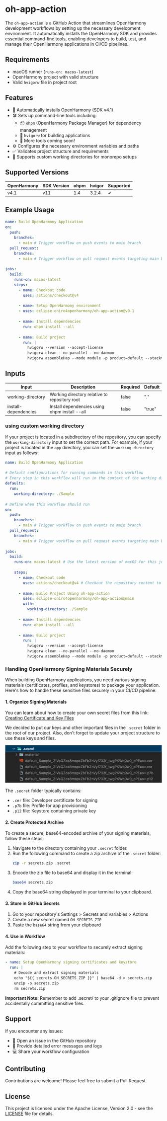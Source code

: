 # oh-app-action
The `oh-app-action` is a GitHub Action that streamlines OpenHarmony development workflows by setting up the necessary development environment. It automatically installs the OpenHarmony SDK and provides essential command-line tools, enabling developers to build, test, and manage their OpenHarmony applications in CI/CD pipelines.

## Requirements
- macOS runner (`runs-on: macos-latest`)
- OpenHarmony project with valid structure
- Valid `hvigorw` file in project root

## Features
- 🚀 Automatically installs OpenHarmony (SDK v4.1)
- 🛠️ Sets up command-line tools including:
  - 📦 `ohpm` (OpenHarmony Package Manager) for dependency management
  - 🔨 `hvigorw` for building applications
  - 🔄 More tools coming soon!
- ⚙️ Configures the necessary environment variables and paths
- ✅ Validates project structure and requirements
- 📁 Supports custom working directories for monorepo setups

## Supported Versions
| OpenHarmony | SDK Version | ohpm | hvigor | Supported |
|-------------|-------------|------|--------|-----------|
| v4.1        | v11         | 1.4  | 3.2.4  | ✔         |

## Example Usage

``` yaml
name: Build OpenHarmony Application
on:
  push:
    branches:
      - main # Trigger workflow on push events to main branch
  pull_request:
    branches:
      - main # Trigger workflow on pull request events targeting main branch

jobs:
  build:
    runs-on: macos-latest
    steps:
      - name: Checkout code
        uses: actions/checkout@v4 
          
      - name: Setup OpenHarmony environment
      - uses: eclipse-oniro4openharmony/oh-app-action@v0.1

      - name: Install dependencies
        run: ohpm install --all

      - name: Build project
        run: |
          hvigorw --version --accept-license
          hvigorw clean --no-parallel --no-daemon
          hvigorw assembleHap --mode module -p product=default --stacktrace --no-parallel --no-daemon

```


## Inputs

| Input                 | Description                                         | Required | Default |
|---------------------  |-----------------------------------------------------|----------|---------|
| working-directory     | Working directory relative to repository root       | false    | "."     |
| install-dependencies  | Install dependencies using ohpm install --all       | false    | "true"  |


### using custom working directory
If your project is located in a subdirectory of the repository, you can specify the `working-directory` input to set the correct path. For example, if your project is located in the `app` directory, you can set the `working-directory` input as follows:

```yaml
name: Build OpenHarmony Application

# Default configurations for running commands in this workflow
# Every step in this workflow will run in the context of the working directory
defaults:
  run:
    working-directory: ./Sample

# Define when this workflow should run
on:
  push:
    branches:
      - main # Trigger workflow on push events to main branch
  pull_request:
    branches:
      - main # Trigger workflow on pull request events targeting main branch

jobs:
  build:
    runs-on: macos-latest # Use the latest version of macOS for this job

    steps:
      - name: Checkout code
        uses: actions/checkout@v4 # Checkout the repository content to the runner

      - name: Build Project Using oh-app-action
        uses: eclipse-oniro4openharmony/oh-app-action@main
        with:
          working-directory: ./Sample

      - name: Install dependencies
        run: ohpm install --all

      - name: Build project
        run: |
          hvigorw --version --accept-license
          hvigorw clean --no-parallel --no-daemon
          hvigorw assembleHap --mode module -p product=default --stacktrace --no-parallel --no-daemon
```

### Handling OpenHarmony Signing Materials Securely

When building OpenHarmony applications, you need various signing materials (certificates, profiles, and keystores) to package your application. Here's how to handle these sensitive files securely in your CI/CD pipeline:

#### 1. Organize Signing Materials

You can learn about how to create your own secret files from this link: [Creating Certificate and Key Files](https://developer.huawei.com/consumer/en/doc/harmonyos-guides/ide-signing-V13#section297715173233)

We decided to put our keys and other important files in the `.secret` folder in the root of our project. Also, don't forget to update your project structure to use these keys and files.


![Secret Folder Structure](resource/img/secret-folder.png)

The `.secret` folder typically contains:
- `.cer` file: Developer certificate for signing
- `.p7b` file: Profile for app provisioning
- `.p12` file: Keystore containing private key


#### 2. Create Protected Archive
To create a secure, base64-encoded archive of your signing materials, follow these steps:

1. Navigate to the directory containing your `.secret` folder.
2. Run the following command to create a zip archive of the `.secret` folder:
   ```sh
   zip -r secrets.zip .secret
   ```
3. Encode the zip file to base64 and display it in the terminal:
   ```sh
   base64 secrets.zip
   ```
4. Copy the base64 string displayed in your terminal to your clipboard.

#### 3. Store in GitHub Secrets
1. Go to your repository's Settings > Secrets and variables > Actions
2. Create a new secret named `OH_SECRETS_ZIP`
3. Paste the `base64` string from your clipboard

#### 4. Use in Workflow
Add the following step to your workflow to securely extract signing materials:
``` yaml
- name: Setup OpenHarmony signing certificates and keystore
  run: |
    # Decode and extract signing materials
    echo "${{ secrets.OH_SECRETS_ZIP }}" | base64 -d > secrets.zip
    unzip -o secrets.zip
    rm secrets.zip
```

**Important Note:** Remember to add .secret/ to your .gitignore file to prevent accidentally committing sensitive files.

## Support

If you encounter any issues:
- 🐛 Open an issue in the GitHub repository
- 📝 Provide detailed error messages and logs
- 💻 Share your workflow configuration

## Contributing
Contributions are welcome! Please feel free to submit a Pull Request.

## License
This project is licensed under the Apache License, Version 2.0 - see the [LICENSE](LICENSE) file for details.
